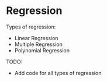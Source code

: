 # Regression

Types of regression:

* Linear Regression
* Multiple Regression
* Polynomial Regression

TODO:
* Add code for all types of regression
